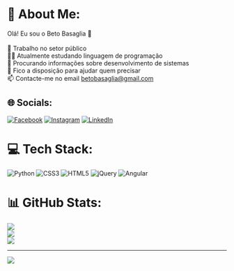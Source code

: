 # 💫 About Me:
Olá! Eu sou o Beto Basaglia 👋<br><br>🔭 Trabalho no setor público<br>👨‍💻 Atualmente estudando linguagem de programação<br>👯 Procurando informações sobre desenvolvimento de sistemas<br>💬 Fico a disposição para ajudar quem precisar<br>📫 Contacte-me no email betobasaglia@gmail.com


## 🌐 Socials:
[![Facebook](https://img.shields.io/badge/Facebook-%231877F2.svg?logo=Facebook&logoColor=white)](https://facebook.com/https://www.facebook.com/pauloroberto.molinabasaglia.5) [![Instagram](https://img.shields.io/badge/Instagram-%23E4405F.svg?logo=Instagram&logoColor=white)](https://instagram.com/https://www.instagram.com/betobasaglia/) [![LinkedIn](https://img.shields.io/badge/LinkedIn-%230077B5.svg?logo=linkedin&logoColor=white)](https://linkedin.com/in/www.linkedin.com/in/paulo-roberto-molina-basaglia-93901b227) 

# 💻 Tech Stack:
![Python](https://img.shields.io/badge/python-3670A0?style=for-the-badge&logo=python&logoColor=ffdd54) ![CSS3](https://img.shields.io/badge/css3-%231572B6.svg?style=for-the-badge&logo=css3&logoColor=white) ![HTML5](https://img.shields.io/badge/html5-%23E34F26.svg?style=for-the-badge&logo=html5&logoColor=white) ![jQuery](https://img.shields.io/badge/jquery-%230769AD.svg?style=for-the-badge&logo=jquery&logoColor=white) ![Angular](https://img.shields.io/badge/angular-%23DD0031.svg?style=for-the-badge&logo=angular&logoColor=white)
# 📊 GitHub Stats:
![](https://github-readme-stats.vercel.app/api?username=betobasaglia86&theme=prussian&hide_border=false&include_all_commits=false&count_private=false)<br/>
![](https://github-readme-streak-stats.herokuapp.com/?user=betobasaglia86&theme=prussian&hide_border=false)<br/>
![](https://github-readme-stats.vercel.app/api/top-langs/?username=betobasaglia86&theme=prussian&hide_border=false&include_all_commits=false&count_private=false&layout=compact)

---
[![](https://visitcount.itsvg.in/api?id=betobasaglia86&icon=0&color=0)](https://visitcount.itsvg.in)

<!-- Proudly created with GPRM ( https://gprm.itsvg.in ) -->